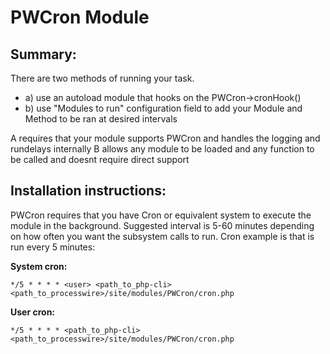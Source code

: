 # PWCron Module

## Summary:

There are two methods of running your task.

* a) use an autoload module that hooks on the PWCron->cronHook()
* b) use "Modules to run" configuration field to add your Module and Method to be ran at desired intervals

A requires that your module supports PWCron and handles the logging and rundelays internally
B allows any module to be loaded and any function to be called and doesnt require direct support

## Installation instructions:

PWCron requires that you have Cron or equivalent system to execute the module in the background.
Suggested interval is 5-60 minutes depending on how often you want the subsystem calls to run.
Cron example is that is run every 5 minutes:

**System cron:**
```
*/5 * * * * <user> <path_to_php-cli> <path_to_processwire>/site/modules/PWCron/cron.php
```
**User cron:**
```
*/5 * * * * <path_to_php-cli> <path_to_processwire>/site/modules/PWCron/cron.php
```
